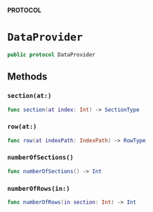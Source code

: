 **PROTOCOL**

# `DataProvider`

```swift
public protocol DataProvider
```

## Methods
### `section(at:)`

```swift
func section(at index: Int) -> SectionType
```

### `row(at:)`

```swift
func row(at indexPath: IndexPath) -> RowType
```

### `numberOfSections()`

```swift
func numberOfSections() -> Int
```

### `numberOfRows(in:)`

```swift
func numberOfRows(in section: Int) -> Int
```
